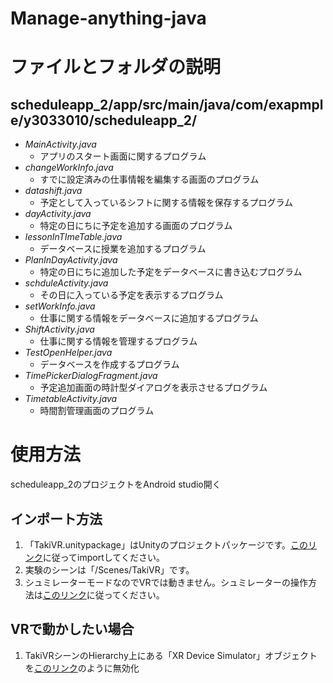 # Manage-anything-java

# ファイルとフォルダの説明
## scheduleapp_2/app/src/main/java/com/exapmple/y3033010/scheduleapp_2/
* *MainActivity.java*
    * アプリのスタート画面に関するプログラム
* *changeWorkInfo.java*
    * すでに設定済みの仕事情報を編集する画面のプログラム
* *datashift.java*
    * 予定として入っているシフトに関する情報を保存するプログラム
* *dayActivity.java*
    * 特定の日にちに予定を追加する画面のプログラム
* *lessonInTImeTable.java*
    * データベースに授業を追加するプログラム
* *PlanInDayActivity.java*
    * 特定の日にちに追加した予定をデータベースに書き込むプログラム
* *schduleActivity.java*
    * その日に入っている予定を表示するプログラム
* *setWorkInfo.java*
    * 仕事に関する情報をデータベースに追加するプログラム
* *ShiftActivity.java*
    * 仕事に関する情報を管理するプログラム
* *TestOpenHelper.java*
    * データベースを作成するプログラム
* *TimePickerDialogFragment.java*
    * 予定追加画面の時計型ダイアログを表示させるプログラム
* *TimetableActivity.java*
    * 時間割管理画面のプログラム


# 使用方法
scheduleapp_2のプロジェクトをAndroid studio開く

## インポート方法

1. 「TakiVR.unitypackage」はUnityのプロジェクトパッケージです。[このリンク](https://kan-kikuchi.hatenablog.com/entry/Unitypackage)に従ってimportしてください。
2.  実験のシーンは「/Scenes/TakiVR」です。
3.  シュミレーターモードなのでVRでは動きません。シュミレーターの操作方法は[このリンク](https://tech.framesynthesis.co.jp/unity/xr/#:~:text=%E3%81%A6%E3%81%8F%E3%81%A0%E3%81%95%E3%81%84%E3%80%82-,%E3%83%98%E3%83%83%E3%83%89%E3%82%BB%E3%83%83%E3%83%88%E3%81%AA%E3%81%97%E3%81%A7XR%20Origin%E3%82%92%E6%93%8D%E4%BD%9C%E3%81%99%E3%82%8B%E3%81%AB%E3%81%AF,-XR%20Device%20Simulator)に従ってください。
## VRで動かしたい場合
1.  TakiVRシーンのHierarchy上にある「XR Device Simulator」オブジェクトを[このリンク](https://tech.pjin.jp/blog/2021/03/31/unity_gameobject_component_on-off/)のように無効化

